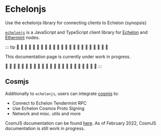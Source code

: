 <!--
order: 1
-->

# Echelonjs

Use the echelonjs library for connecting clients to Echelon {synopsis}

[`echelonjs`](https://github.com/echelonfoundation/echelonjs) is a JavaScript and TypeScript client library for [Echelon](https://github.com/echelonfoundation/echelon) and [Ethermint](https://github.com/tharsis/ethermint) nodes.

::: tip
🚧 🚧 🚧 🚧 🚧 🚧 🚧 🚧 🚧 🚧 🚧 🚧 🚧 🚧 🚧 🚧 🚧 🚧 🚧 🚧 🚧 🚧 🚧

This documentation page is currently under work in progress.

🚧 🚧 🚧 🚧 🚧 🚧 🚧 🚧 🚧 🚧 🚧 🚧 🚧 🚧 🚧 🚧 🚧 🚧 🚧 🚧 🚧 🚧 🚧
:::

## Cosmjs

Additionally to `echelonjs`, users can integrate [cosmjs](https://github.com/cosmos/cosmjs) to:

- Connect to Echelon Tendermint RPC
- Use Echelon Cosmos Proto Signing
- Network and misc. utils and more

CosmJS documentation can be found [here](https://cosmos.github.io/cosmjs). As of February 2022, CosmJS documentation is still work in progress.
